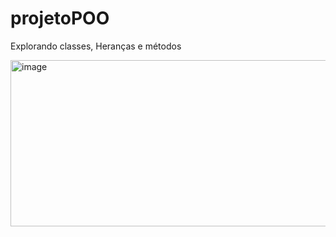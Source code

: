 # projetoPOO
Explorando classes, Heranças e métodos


<img width="958" height="266" alt="image" src="https://github.com/user-attachments/assets/df4c7ccb-efe6-4a20-a316-8e02aba2a3ee" />

